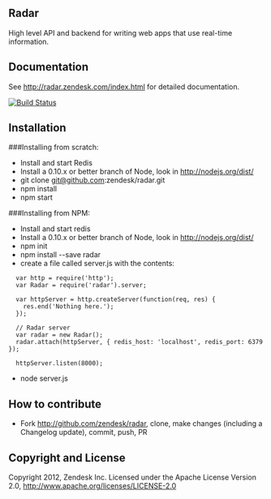 ## Radar

High level API and backend for writing web apps that use real-time information.

## Documentation

See http://radar.zendesk.com/index.html for detailed documentation.

[![Build Status](https://travis-ci.org/zendesk/radar.png?branch=master)](https://travis-ci.org/zendesk/radar)

## Installation

###Installing from scratch:

- Install and start Redis
- Install a 0.10.x or better branch of Node, look in http://nodejs.org/dist/
- git clone git@github.com:zendesk/radar.git
- npm install
- npm start

###Installing from NPM:

- Install and start redis
- Install a 0.10.x or better branch of Node, look in http://nodejs.org/dist/
- npm init
- npm install --save radar
- create a file called server.js with the contents:
```
  var http = require('http');
  var Radar = require('radar').server;

  var httpServer = http.createServer(function(req, res) {
    res.end('Nothing here.');
  });

  // Radar server
  var radar = new Radar();
  radar.attach(httpServer, { redis_host: 'localhost', redis_port: 6379 });

  httpServer.listen(8000);
```
- node server.js

## How to contribute

- Fork http://github.com/zendesk/radar, clone, make changes (including a Changelog update), commit, push, PR

## Copyright and License

Copyright 2012, Zendesk Inc.
Licensed under the Apache License Version 2.0, http://www.apache.org/licenses/LICENSE-2.0
